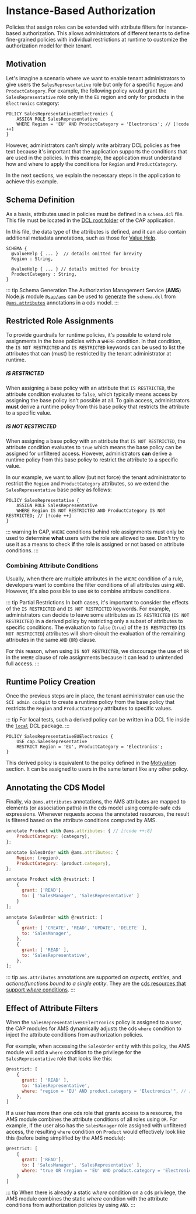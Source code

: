 # Instance-Based Authorization

Policies that assign roles can be extended with attribute filters for instance-based authorization. This allows administrators of different tenants to define fine-grained policies with individual restrictions at runtime to customize the authorization model for their tenant.

## Motivation

Let's imagine a scenario where we want to enable tenant administrators to give users the `SalesRepresentative` role but only for a specific `Region` and `ProductCategory`.
For example, the following policy would grant the `SalesRepresentative` role only in the `EU` region and only for products in the `Electronics` category:

```dcl
POLICY SalesRepresentativeEUElectronics {
    ASSIGN ROLE SalesRepresentative 
    WHERE Region = 'EU' AND ProductCategory = 'Electronics'; // [!code ++]
}
```

However, administrators can't simply write arbitrary DCL policies as free text because it's important that the application supports the conditions that are used in the policies. In this example, the application must understand how and where to apply the conditions for `Region` and `ProductCategory`.

In the next sections, we explain the necessary steps in the application to achieve this example.

## Schema Definition

As a basis, attributes used in policies must be defined in a `schema.dcl` file. This file must be located in the [DCL root folder](/CAP/Basics#dcl-root-folder) of the CAP application.

In this file, the data type of the attributes is defined, and it can also contain additional metadata annotations, such as those for [Value Help](/Authorization/ValueHelp).

```dcl
SCHEMA {
  @valueHelp { ... }  // details omitted for brevity
  Region : String,
  
  @valueHelp { ... } // details omitted for brevity
  ProductCategory : String,
}
```

::: tip Schema Generation
The Authorization Management Service (**AMS**) Node.js module [`@sap/ams`](https://www.npmjs.com/package/@sap/ams) can be used to [generate](/CAP/cds-Plugin#base-policy-generation) the `schema.dcl` from [`@ams.attributes`](#annotating-the-cds-model) annotations in a cds model.
:::


## Restricted Role Assignments

To provide guardrails for runtime policies, it's possible to extend role assignments in the base policies with a `WHERE` condition. In that condition, the `IS NOT RESTRICTED` and `IS RESTRICTED` keywords can be used to list the attributes that can (must) be restricted by the tenant administrator at runtime.

##### IS RESTRICTED
When assigning a base policy with an attribute that `IS RESTRICTED`, the attribute condition evaluates to `false`, which typically means access by assigning the base policy isn't possible at all. To gain access, administrators **must** derive a runtime policy from this base policy that restricts the attribute to a specific value.

##### IS NOT RESTRICTED
When assigning a base policy with an attribute that `IS NOT RESTRICTED`, the attribute condition evaluates to `true` which means the base policy can be assigned for unfiltered access. However, administrators **can** derive a runtime policy from this base policy to restrict the attribute to a specific value.

In our example, we want to allow (but not force) the tenant administrator to restrict the `Region` and `ProductCategory` attributes, so we extend the `SalesRepresentative` base policy as follows:

```dcl
POLICY SalesRepresentative {
    ASSIGN ROLE SalesRepresentative
    WHERE Region IS NOT RESTRICTED AND ProductCategory IS NOT RESTRICTED; // [!code ++]
}
```

::: warning
In CAP, `WHERE` conditions behind role assignments must only be used to determine **what** users with the role are allowed to see. Don't try to use it as a means to check **if** the role is assigned or not based on attribute conditions.
:::

### Combining Attribute Conditions
Usually, when there are multiple attributes in the `WHERE` condition of a rule, developers want to combine the filter conditions of all attributes using `AND`. However, it's also possible to use `OR` to combine attribute conditions.

::: tip Partial Restrictions
In both cases, it's important to consider the effects of the `IS RESTRICTED` and `IS NOT RESTRICTED` keywords. For example, administrators can decide to leave some attributes as `IS RESTRICTED` (`IS NOT RESTRICTED`) in a derived policy by restricting only a subset of attributes to specific conditions. The evaluation to `false` (`true`) of the `IS RESTRICTED` (`IS NOT RESTRICTED`) attributes will short-circuit the evaluation of the remaining attributes in the same `AND` (`OR`) clause.

For this reason, when using `IS NOT RESTRICTED`, we discourage the use of `OR` in the `WHERE` clause of role assignments because it can lead to unintended full access.
:::

## Runtime Policy Creation

Once the previous steps are in place, the tenant administrator can use the `SCI admin cockpit` to create a runtime policy from the base policy that restricts the `Region` and `ProductCategory` attributes to specific values.

::: tip
For local tests, such a derived policy can be written in a DCL file inside the [`local`](/Authorization/Testing#test-policies) DCL package.
:::

```dcl
POLICY SalesRepresentativeEUElectronics {
    USE cap.SalesRepresentative
    RESTRICT Region = 'EU', ProductCategory = 'Electronics';
}
```

This derived policy is equivalent to the policy defined in the [Motivation](#motivation) section. It can be assigned to users in the same tenant like any other policy.

## Annotating the CDS Model

Finally, via `@ams.attributes` annotations, the AMS attributes are mapped to elements (or association paths) in the cds model using compile-safe cds expressions. Whenever requests access the annotated resources, the result is filtered based on the attribute conditions computed by AMS.

```js
annotate Product with @ams.attributes: { // [!code ++:8]
    ProductCategory: (category),
};

annotate SalesOrder with @ams.attributes: {
    Region: (region),
    ProductCategory: (product.category),
};

annotate Product with @restrict: [
    {
      grant: ['READ'],
      to: [ 'SalesManager', 'SalesRepresentative' ]
    }
];

annotate SalesOrder with @restrict: [
    {
      grant: [ 'CREATE', 'READ', 'UPDATE', 'DELETE' ],
      to: 'SalesManager',
    },
    {
      grant: [ 'READ' ],
      to: 'SalesRepresentative',
    },
];
```

::: tip
`ams.attributes` annotations are supported on *aspects*, *entities*, and *actions/functions bound to a single entity*. They are the [cds resources that support *where* conditions](https://cap.cloud.sap/docs/guides/security/authorization#supported-combinations-with-cds-resources).
:::

## Effect of Attribute Filters

When the `SalesRepresentativeEUElectronics` policy is assigned to a user, the CAP modules for AMS dynamically adjusts the cds `where` condition to inject the attribute conditions from authorization policies.

For example, when accessing the `SalesOrder` entity with this policy, the AMS module will add a `where` condition to the privilege for the `SalesRepresentative` role that looks like this:

```js
@restrict: [
    {
      grant: [ 'READ' ],
      to: 'SalesRepresentative',
      where: "region = 'EU' AND product.category = 'Electronics'", // [!code ++]
    },
]
```

If a user has more than one cds role that grants access to a resource, the AMS module combines the attribute conditions of all roles using `OR`. For example, if the user also has the `SalesManager` role assigned with unfiltered access, the resulting `where` condition on `Product` would effectively look like this (before being simplified by the AMS module):

```js
@restrict: [
    {
      grant: ['READ'],
      to: [ 'SalesManager', 'SalesRepresentative' ],
      where: "true OR (region = 'EU' AND product.category = 'Electronics')", // [!code ++]
    }
]
```

::: tip
When there is already a static *where* condition on a cds privilege, the AMS module combines the static *where* condition with the attribute conditions from authorization policies by using `AND`.
:::